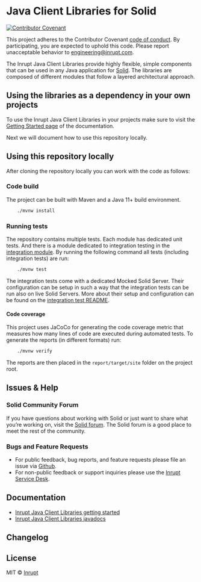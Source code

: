 # Java Client Libraries for Solid

[![Contributor Covenant](https://img.shields.io/badge/Contributor%20Covenant-2.1-4baaaa.svg)](CODE-OF-CONDUCT.md)

This project adheres to the Contributor Covenant [code of conduct](CODE-OF-CONDUCT.md). By participating, you are expected to uphold this code. Please report unacceptable behavior to [engineering@inrupt.com](mailto:engineering@inrupt.com).

The Inrupt Java Client Libraries provide highly flexible, simple components that can be used in any Java application for [Solid](https://solidproject.org/). The libraries are composed of different modules that follow a layered architectural approach.

## Using the libraries as a dependency in your own projects

To use the Inrupt Java Client Libraries in your projects make sure to visit the [Getting Started page](https://inrupt.github.io/solid-client-java/getting-started.html) of the documentation.

Next we will document how to use this repository locally.

## Using this repository locally

After cloning the repository locally you can work with the code as follows:

### Code build

The project can be built with Maven and a Java 11+ build environment.

```bash
    ./mvnw install
```

### Running tests

The repository contains multiple tests. Each module has dedicated unit tests. And there is a module dedicated to integration testing in the [integration module](https://github.com/inrupt/solid-client-java/tree/main/integration).
By running the following command all tests (including integration tests) are run:

```bash
    ./mvnw test
```

The integration tests come with a dedicated Mocked Solid Server. Their configuration can be setup in such a way that the integration tests can be run also on live Solid Servers. More about their setup and configuration can be found on the [integration test README](https://github.com/inrupt/solid-client-java/blob/main/integration/README.md).

#### Code coverage

This project uses JaCoCo for generating the code coverage metric that measures how many lines of code are executed during automated tests. To generate the reports (in different formats) run:


```bash
    ./mvnw verify
```

The reports are then placed in the `report/target/site` folder on the project root.

## Issues & Help

### Solid Community Forum

If you have questions about working with Solid or just want to share what you’re
working on, visit the [Solid forum](https://forum.solidproject.org/). The Solid
forum is a good place to meet the rest of the community.

### Bugs and Feature Requests

- For public feedback, bug reports, and feature requests please file an issue
  via [Github](https://github.com/inrupt/solid-client-java/issues/).
- For non-public feedback or support inquiries please use the [Inrupt Service
  Desk](https://inrupt.atlassian.net/servicedesk).

## Documentation

- [Inrupt Java Client Libraries getting started](https://inrupt.github.io/solid-client-java/)
- [Inrupt Java Client Libraries javadocs](https://inrupt.github.io/solid-client-java/apidocs/)

## Changelog

## License

MIT © [Inrupt](https://inrupt.com)
